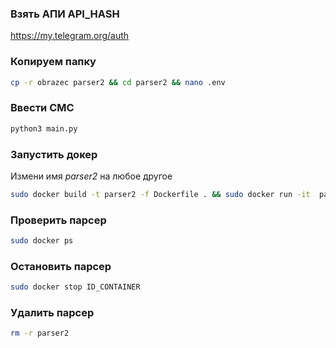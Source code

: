 ### Взять АПИ API_HASH

https://my.telegram.org/auth

### Копируем папку
```bash
cp -r obrazec parser2 && cd parser2 && nano .env
```

### Ввести СМС
```bash
python3 main.py
```

### Запустить докер
Измени имя *parser2* на любое другое
```bash
sudo docker build -t parser2 -f Dockerfile . && sudo docker run -it  parser2 &
```

### Проверить парсер
```bash
sudo docker ps
```
### Остановить парсер
```bash
sudo docker stop ID_CONTAINER
```
### Удалить парсер
```bash
rm -r parser2
```
